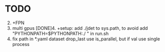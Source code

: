 # TODO
2. +FPN
3. multi gpus
[DONE]4. +setup: add ./jdet to sys.path, to avoid add "PYTHONPATH=$PYTHONPATH:./ " in run.sh
5. fix path in *.yaml
dataset drop_last use is_parallel, but if val use single process 